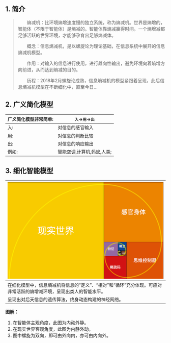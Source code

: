 ## 1. 简介

> 　　熵减机：比环境熵增速度慢的独立系统，称为熵减机。世界是熵增的，智能体（不限于智能体）是熵减的。智能体靠熵减赢得时间。一个熵增减都足够活跃的世界环境，才能够孕育出足够熵减体。
>
> 　　概念：信息熵减机，是以螺旋论为理论基础，在信息系统中展开的信息熵减机模型。
>
> 　　作用：对输入的信息进行使用，进行趋向性输出，避免环境向着熵增方向前进，从而达到熵减的目的。
>
> 　　历程：2018年2月螺旋论成熟，信息熵减机的模型紧跟着呈现，此后信息熵减机模型在不断细化中，直至今日...


## 2. 广义简化模型

| 广义简化模型非常简单: | `入`->`用`->`出` |
| --- | --- |
| 入: | 对信息的感官输入 |
| 用: | 对信息的判断比较 |
| 出: | 对信息的响应输出 |
| 例如: | 智能空调,计算机,蚂蚁,人类; |

## 3. 细化智能模型

| ![](../手写笔记/assets/162_信息熵减机模型.png) |
| --- |
| 在细化模型中，信息熵减机将信息的“定义”、“相对”和“循环”充分体现。可应对非常活跃的熵增减环境，呈现出类人的智能水平。 |
| 呈现出对后天信息的遗传算法，终身动态构建的神经网络。 |

**图解：**
1. 在智能体主观角度，此图为内动外静。
2. 在现实世界客观角度，此图为内静外动。
3. 图中螺旋为双向，即可由外向内，亦可由内向外。
